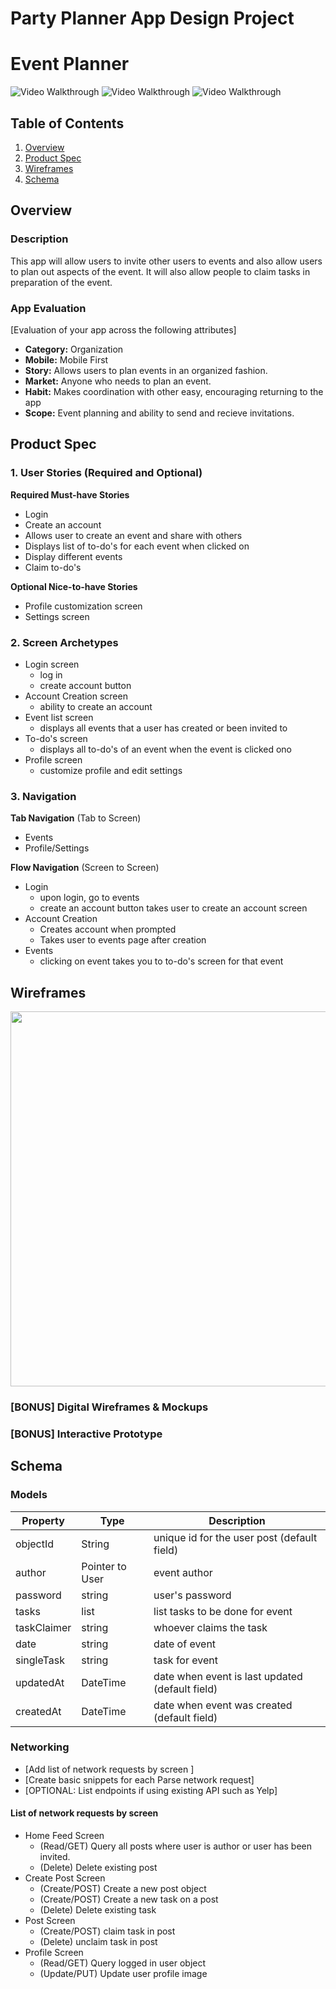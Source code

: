 Party Planner App Design Project
===

# Event Planner

<img src='https://recordit.co/UzaLdzAHjv.gif' title='Video Walkthrough' width='' alt='Video Walkthrough' />
<img src='https://recordit.co/DPGuRPKfpo.gif'  width='' alt='Video Walkthrough' />
<img src='https://recordit.co/HnACxztYhN.gif'  width='' alt='Video Walkthrough' />


## Table of Contents
1. [Overview](#Overview)
1. [Product Spec](#Product-Spec)
1. [Wireframes](#Wireframes)
2. [Schema](#Schema)

## Overview
### Description
This app will allow users to invite other users to events and also allow users to plan out aspects of the event. It will also allow people to claim tasks in preparation of the event.

### App Evaluation
[Evaluation of your app across the following attributes]
- **Category:** Organization
- **Mobile:** Mobile First
- **Story:** Allows users to plan events in an organized fashion.
- **Market:** Anyone who needs to plan an event.
- **Habit:** Makes coordination with other easy, encouraging returning to the app
- **Scope:** Event planning and ability to send and recieve invitations.

## Product Spec

### 1. User Stories (Required and Optional)

**Required Must-have Stories**

* Login 
* Create an account 
* Allows user to create an event and share with others
* Displays list of to-do's for each event when clicked on
* Display different events 
* Claim to-do's

**Optional Nice-to-have Stories**

* Profile customization screen
* Settings screen

### 2. Screen Archetypes

* Login screen
   * log in
   * create account button
* Account Creation screen
   * ability to create an account
* Event list screen
    * displays all events that a user has created or been invited to
* To-do's screen
    * displays all to-do's of an event when the event is clicked ono
* Profile screen
    * customize profile and edit settings

### 3. Navigation

**Tab Navigation** (Tab to Screen)

* Events
* Profile/Settings

**Flow Navigation** (Screen to Screen)

* Login
   * upon login, go to events
   * create an account button takes user to create an account screen
* Account Creation
    * Creates account when prompted
    * Takes user to events page after creation  
* Events
   * clicking on event takes you to to-do's screen for that event


## Wireframes

<img src=https://i.imgur.com/3yIkNt0.jpg width=600>

### [BONUS] Digital Wireframes & Mockups

### [BONUS] Interactive Prototype

## Schema 

### Models
   | Property      | Type     | Description |
   | ------------- | -------- | ------------|
   | objectId      | String   | unique id for the user post (default field) |
   | author        | Pointer to User| event author |
   | password         | string     | user's password |
   | tasks       | list   | list tasks to be done for event |
   | taskClaimer | string | whoever claims the task |
   | date    | string   | date of event |
   | singleTask     | string | task for event |
   | updatedAt     | DateTime | date when event is last updated (default field) |
   | createdAt     | DateTime | date when event was created (default field) |
   
### Networking
- [Add list of network requests by screen ]
- [Create basic snippets for each Parse network request]
- [OPTIONAL: List endpoints if using existing API such as Yelp]
#### List of network requests by screen
   - Home Feed Screen
      - (Read/GET) Query all posts where user is author or user has been invited.
      - (Delete) Delete existing post
   - Create Post Screen
      - (Create/POST) Create a new post object
      - (Create/POST) Create a new task on a post
      - (Delete) Delete existing task
   - Post Screen
       - (Create/POST) claim task in post
       -  (Delete) unclaim task in post
   - Profile Screen
      - (Read/GET) Query logged in user object
      - (Update/PUT) Update user profile image
